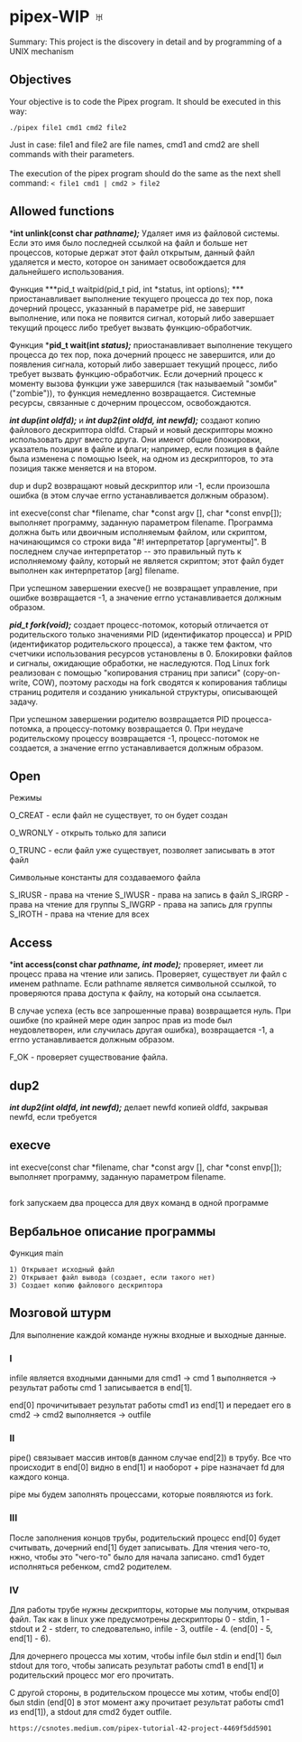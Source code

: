 # pipex-WIP ♅
Summary: This project is the discovery in detail and by programming of a UNIX mechanism

## Objectives 

Your objective is to code the Pipex program.
It should be executed in this way:

``./pipex file1 cmd1 cmd2 file2``

Just in case: file1 and file2 are file names, cmd1 and cmd2 are shell commands with
their parameters.
<br>
<br>
The execution of the pipex program should do the same as the next shell command:
``< file1 cmd1 | cmd2 > file2``

## Allowed functions

 ***int unlink(const char *pathname);*** Удаляет имя из файловой системы. Если это имя было последней ссылкой на файл и больше нет процессов, которые держат этот файл открытым, данный файл удаляется и место, которое он занимает освобождается для дальнейшего использования.

Функция ***pid_t waitpid(pid_t pid, int *status, int options); *** приостанавливает выполнение текущего процесса до тех пор, пока дочерний процесс, указанный в параметре pid, не завершит выполнение, или пока не появится сигнал, который либо завершает текущий процесс либо требует вызвать функцию-обработчик.

Функция ***pid_t wait(int *status);*** приостанавливает выполнение текущего процесса до тех пор, пока дочерний процесс не завершится, или до появления сигнала, который либо завершает текущий процесс, либо требует вызвать функцию-обработчик. Если дочерний процесс к моменту вызова функции уже завершился (так называемый "зомби" ("zombie")), то функция немедленно возвращается. Системные ресурсы, связанные с дочерним процессом, освобождаются.

***int dup(int oldfd);*** и ***int dup2(int oldfd, int newfd);*** создают копию файлового дескриптора oldfd.
Старый и новый дескрипторы можно использовать друг вместо друга. Они имеют общие блокировки, указатель позиции в файле и флаги; например, если позиция в файле была изменена с помощью lseek, на одном из дескрипторов, то эта позиция также меняется и на втором.

dup и dup2 возвращают новый дескриптор или -1, если произошла ошибка (в этом случае errno устанавливается должным образом).

int execve(const char *filename, char *const argv [], char *const envp[]); выполняет программу, заданную параметром filename. Программа должна быть или двоичным исполняемым файлом, или скриптом, начинающимся со строки вида "#! интерпретатор [аргументы]". В последнем случае интерпретатор -- это правильный путь к исполняемому файлу, который не является скриптом; этот файл будет выполнен как интерпретатор [arg] filename.

При успешном завершении execve() не возвращает управление, при ошибке возвращается -1, а значение errno устанавливается должным образом. 

***pid_t fork(void);*** создает процесс-потомок, который отличается от родительского только значениями PID (идентификатор процесса) и PPID (идентификатор родительского процесса), а также тем фактом, что счетчики использования ресурсов установлены в 0. Блокировки файлов и сигналы, ожидающие обработки, не наследуются.
Под Linux fork реализован с помощью "копирования страниц при записи" (copy-on-write, COW), поэтому расходы на fork сводятся к копирования таблицы страниц родителя и созданию уникальной структуры, описывающей задачу. 

При успешном завершении родителю возвращается PID процесса-потомка, а процессу-потомку возвращается 0. При неудаче родительскому процессу возвращается -1, процесс-потомок не создается, а значение errno устанавливается должным образом.

## Open
Режимы

O_CREAT - если файл не существует, то он будет создан

O_WRONLY - открыть только для записи

O_TRUNC - если файл уже существует, позволяет записывать в этот файл

Символьные константы для создаваемого файла

S_IRUSR - права на чтение
S_IWUSR - права на запись в файл
S_IRGRP - права на чтение для группы
S_IWGRP - права на запись для группы
S_IROTH - права на чтение для всех

## Access

***int access(const char *pathname, int mode);*** проверяет, имеет ли процесс права на чтение или запись. Проверяет, существует ли файл с именем pathname. Если pathname является символьной ссылкой, то проверяются права доступа к файлу, на который она ссылается.

В случае успеха (есть все запрошенные права) возвращается нуль. При ошибке (по крайней мере один запрос прав из mode был неудовлетворен, или случилась другая ошибка), возвращается -1, а errno устанавливается должным образом. 

F_OK - проверяет существование файла.

## dup2

***int dup2(int oldfd, int newfd);*** делает newfd копией oldfd, закрывая newfd, если требуется

## execve

int execve(const char *filename, char *const argv [], char *const envp[]);   выполняет программу, заданную параметром filename.

##

fork запускаем два процесса для двух команд в одной программе

## Вербальное описание программы

Функция main

    1) Открывает исходный файл
    2) Открывает файл вывода (создает, если такого нет)
    3) Создает копию файлового дескриптора

## Мозговой штурм

 Для выполнение каждой команде нужны входные и выходные данные.

 ### I

 infile является входными данными для cmd1 -> cmd 1 выполняется -> результат работы cmd 1 записывается в end[1].

end[0] прочичитывает результат работы cmd1 из end[1] и передает его в cmd2 -> cmd2 выполняется -> outfile

### II

pipe() связывает массив интов(в данном случае end[2]) в трубу. Все что происходит в end[0] видно в end[1] и наоборот + pipe назначает fd для каждого конца.

pipe мы будем заполнять процессами, которые появляются из fork.

### III

После заполнения концов трубы, родительский процесс end[0] будет считывать, дочерний end[1] будет записывать. Для чтения чего-то, нжно, чтобы это "чего-то" было для начала записано. cmd1 будет исполняться ребенком, cmd2 родителем.

### IV

Для работы трубе нужны дескрипторы, которые мы получим, открывая файл. Так как в linux уже предусмотрены дескрипторы 0 - stdin, 1 - stdout и 2 - stderr, то следовательно, infile - 3, outfile - 4. (end[0] - 5, end[1] - 6).

Для дочернего процесса мы хотим, чтобы infile был stdin и end[1] был stdout для того, чтобы записать результат работы cmd1 в end[1] и родительский процесс мог его прочитать.

С другой стороны, в родительском процессе мы хотим, чтобы end[0] был stdin (end[0] в этот момент ажу прочитает результат работы cmd1 из end[1]), а stdout для cmd2 будет outfile.






    https://csnotes.medium.com/pipex-tutorial-42-project-4469f5dd5901
